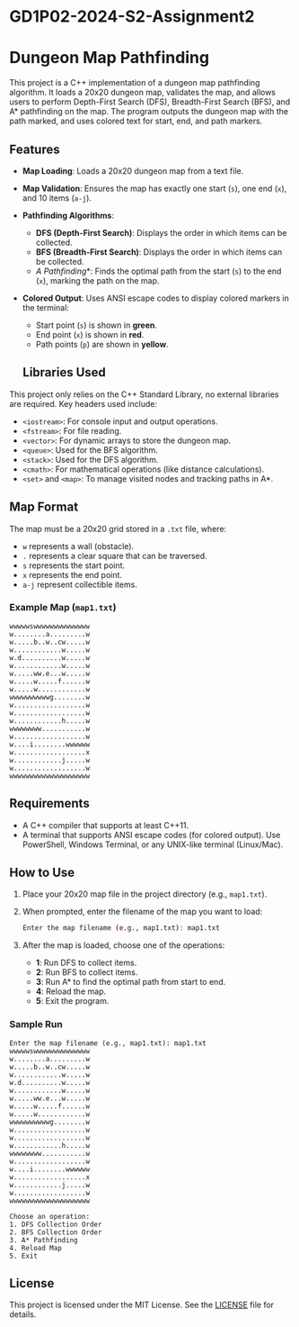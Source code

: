# GD1P02-2024-S2-Assignment2

# Dungeon Map Pathfinding

This project is a C++ implementation of a dungeon map pathfinding algorithm. It loads a 20x20 dungeon map, validates the map, and allows users to perform Depth-First Search (DFS), Breadth-First Search (BFS), and A* pathfinding on the map. The program outputs the dungeon map with the path marked, and uses colored text for start, end, and path markers.

## Features

- **Map Loading**: Loads a 20x20 dungeon map from a text file.
- **Map Validation**: Ensures the map has exactly one start (`s`), one end (`x`), and 10 items (`a-j`).
- **Pathfinding Algorithms**:
  - **DFS (Depth-First Search)**: Displays the order in which items can be collected.
  - **BFS (Breadth-First Search)**: Displays the order in which items can be collected.
  - **A* Pathfinding**: Finds the optimal path from the start (`s`) to the end (`x`), marking the path on the map.
- **Colored Output**: Uses ANSI escape codes to display colored markers in the terminal:
  - Start point (`s`) is shown in **green**.
  - End point (`x`) is shown in **red**.
  - Path points (`p`) are shown in **yellow**.
  
  ## Libraries Used

This project only relies on the C++ Standard Library, no external libraries are required. Key headers used include:
- `<iostream>`: For console input and output operations.
- `<fstream>`: For file reading.
- `<vector>`: For dynamic arrays to store the dungeon map.
- `<queue>`: Used for the BFS algorithm.
- `<stack>`: Used for the DFS algorithm.
- `<cmath>`: For mathematical operations (like distance calculations).
- `<set>` and `<map>`: To manage visited nodes and tracking paths in A*.


## Map Format

The map must be a 20x20 grid stored in a `.txt` file, where:
- `w` represents a wall (obstacle).
- `.` represents a clear square that can be traversed.
- `s` represents the start point.
- `x` represents the end point.
- `a-j` represent collectible items.

### Example Map (`map1.txt`)

```plaintext
wwwwwswwwwwwwwwwwwww
w........a.........w
w.....b..w..cw.....w
w............w.....w
w.d..........w.....w
w............w.....w
w.....ww.e...w.....w
w.....w.....f......w
w.....w............w
wwwwwwwwwwg........w
w..................w
w..................w
w............h.....w
wwwwwwww...........w
w..................w
w....i........wwwwww
w..................x
w............j.....w
w..................w
wwwwwwwwwwwwwwwwwwww
```

## Requirements

- A C++ compiler that supports at least C++11.
- A terminal that supports ANSI escape codes (for colored output). Use PowerShell, Windows Terminal, or any UNIX-like terminal (Linux/Mac).



## How to Use

1. Place your 20x20 map file in the project directory (e.g., `map1.txt`).
2. When prompted, enter the filename of the map you want to load:
    ```bash
    Enter the map filename (e.g., map1.txt): map1.txt
    ```

3. After the map is loaded, choose one of the operations:
   - **1**: Run DFS to collect items.
   - **2**: Run BFS to collect items.
   - **3**: Run A* to find the optimal path from start to end.
   - **4**: Reload the map.
   - **5**: Exit the program.

### Sample Run

```
Enter the map filename (e.g., map1.txt): map1.txt
wwwwwswwwwwwwwwwwwww
w........a.........w
w.....b..w..cw.....w
w............w.....w
w.d..........w.....w
w............w.....w
w.....ww.e...w.....w
w.....w.....f......w
w.....w............w
wwwwwwwwwwg........w
w..................w
w..................w
w............h.....w
wwwwwwww...........w
w..................w
w....i........wwwwww
w..................x
w............j.....w
w..................w
wwwwwwwwwwwwwwwwwwww

Choose an operation:
1. DFS Collection Order
2. BFS Collection Order
3. A* Pathfinding
4. Reload Map
5. Exit
```

## License

This project is licensed under the MIT License. See the [LICENSE](LICENSE) file for details.
